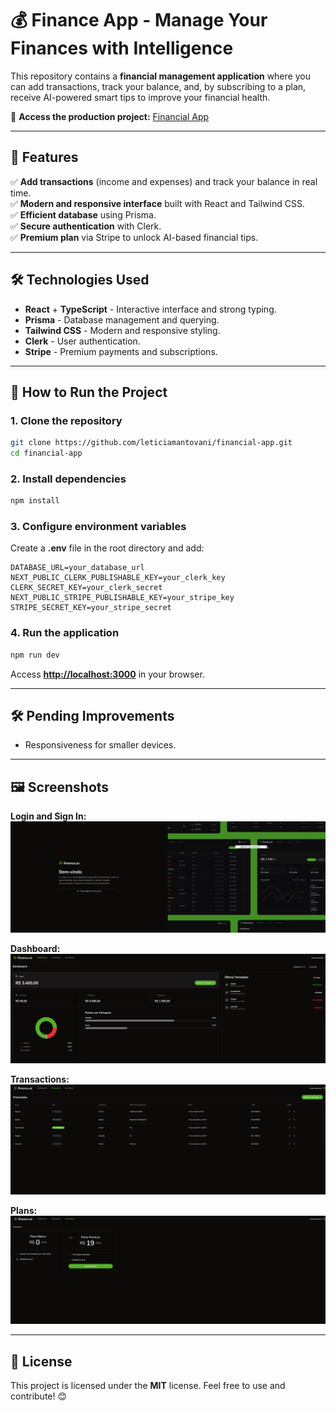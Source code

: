 # 💰 Finance App - Manage Your Finances with Intelligence

This repository contains a **financial management application** where you can add transactions, track your balance, and, by subscribing to a plan, receive AI-powered smart tips to improve your financial health.

🔗 **Access the production project:** [Financial App](https://financial-app-delta.vercel.app/login)

---

## 📌 Features

✅ **Add transactions** (income and expenses) and track your balance in real time.\
✅ **Modern and responsive interface** built with React and Tailwind CSS.\
✅ **Efficient database** using Prisma.\
✅ **Secure authentication** with Clerk.\
✅ **Premium plan** via Stripe to unlock AI-based financial tips.

---

## 🛠️ Technologies Used

- **React** + **TypeScript** - Interactive interface and strong typing.
- **Prisma** - Database management and querying.
- **Tailwind CSS** - Modern and responsive styling.
- **Clerk** - User authentication.
- **Stripe** - Premium payments and subscriptions.

---

## 🚀 How to Run the Project

### **1. Clone the repository**

```bash
git clone https://github.com/leticiamantovani/financial-app.git
cd financial-app
```

### **2. Install dependencies**

```bash
npm install
```

### **3. Configure environment variables**

Create a **.env** file in the root directory and add:

```env
DATABASE_URL=your_database_url
NEXT_PUBLIC_CLERK_PUBLISHABLE_KEY=your_clerk_key
CLERK_SECRET_KEY=your_clerk_secret
NEXT_PUBLIC_STRIPE_PUBLISHABLE_KEY=your_stripe_key
STRIPE_SECRET_KEY=your_stripe_secret
```

### **4. Run the application**

```bash
npm run dev
```

Access [**http://localhost:3000**](http://localhost:3000) in your browser.

---

## 🛠️ Pending Improvements

- Responsiveness for smaller devices.

---

## 🖼️ Screenshots

**Login and Sign In:**
![alt text](doc-images/image.png)

**Dashboard:**
![alt text](doc-images/image-1.png)

**Transactions:**
![alt text](doc-images/image-2.png)

**Plans:**
![alt text](doc-images/image-3.png)

---

## 📜 License

This project is licensed under the **MIT** license. Feel free to use and contribute! 😊

